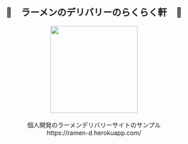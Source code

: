 <h2 color="red" align="center">🍜　ラーメンのデリバリーのらくらく軒　🛵</h2>
<p align="center">
<img width="200" alt="" src="https://firebasestorage.googleapis.com/v0/b/my-portfolio-70f06.appspot.com/o/portfolio%2Framen_d%2Framen_d_top.png?alt=media&token=fbba0d7d-5c6b-4eba-8344-a30e36d2193e">
<br><br>個人開発のラーメンデリバリーサイトのサンプル<br>
https://ramen-d.herokuapp.com/
</p>
